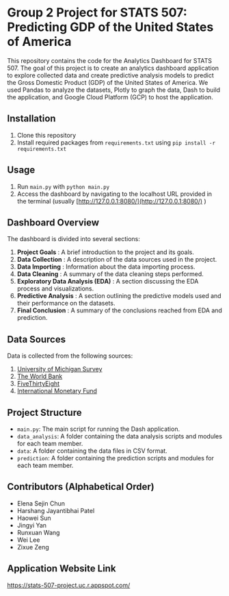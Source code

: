 # Group 2 Project for STATS 507: Predicting GDP of the United States of America

This repository contains the code for the Analytics Dashboard for STATS 507. The goal of this project is to create an analytics dashboard application to explore collected data and create predictive analysis models to predict the Gross Domestic Product (GDP) of the United States of America. We used Pandas to analyze the datasets, Plotly to graph the data, Dash to build the application, and Google Cloud Platform (GCP) to host the application.
## Installation
1. Clone this repository 
2. Install required packages from `requirements.txt` using `pip install -r requirements.txt`
## Usage 
1. Run `main.py` with `python main.py` 
2. Access the dashboard by navigating to the localhost URL provided in the terminal (usually [http://127.0.0.1:8080/](http://127.0.0.1:8080/) )
## Dashboard Overview

The dashboard is divided into several sections: 
1. **Project Goals** : A brief introduction to the project and its goals. 
2. **Data Collection** : A description of the data sources used in the project. 
3. **Data Importing** : Information about the data importing process. 
4. **Data Cleaning** : A summary of the data cleaning steps performed. 
5. **Exploratory Data Analysis (EDA)** : A section discussing the EDA process and visualizations. 
6. **Predictive Analysis** : A section outlining the predictive models used and their performance on the datasets. 
7. **Final Conclusion** : A summary of the conclusions reached from EDA and prediction.
## Data Sources

Data is collected from the following sources: 
1. [University of Michigan Survey](https://sda.umsurvey.org/sda-public/cgi-bin/hsda2?setupfile=harcsda&datasetname=sca&ui=2&action=subset) 
2. [The World Bank](https://data.worldbank.org/) 
3. [FiveThirtyEight](https://data.fivethirtyeight.com/)
4. [International Monetary Fund](https://data.imf.org/?sk=388dfa60-1d26-4ade-b505-a05a558d9a42)
## Project Structure 
- `main.py`: The main script for running the Dash application. 
- `data_analysis`: A folder containing the data analysis scripts and modules for each team member. 
- `data`: A folder containing the data files in CSV format.
- `prediction`: A folder containing the prediction scripts and modules for each team member.

## Contributors (Alphabetical Order)
- Elena Sejin Chun
- Harshang Jayantibhai Patel
- Haowei Sun
- Jingyi Yan
- Runxuan Wang
- Wei Lee
- Zixue Zeng

## Application Website Link
https://stats-507-project.uc.r.appspot.com/

